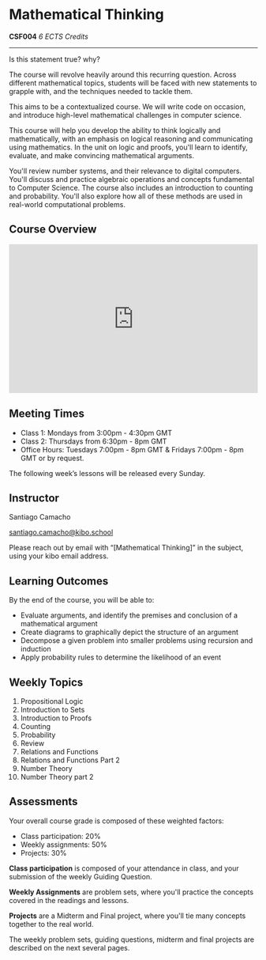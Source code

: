 # Mathematical Thinking

**CSF004**
_6 ECTS Credits_

---

Is this statement true? why?

The course will revolve heavily around this recurring question. Across different mathematical topics, students will be faced with new statements to grapple with, and the techniques needed to tackle them.

This aims to be a contextualized course. We will write code on occasion, and introduce high-level mathematical challenges in computer science.

This course will help you develop the ability to think logically and mathematically, with an emphasis on logical reasoning and communicating using mathematics. In the unit on logic and proofs, you'll learn to identify, evaluate, and make convincing mathematical arguments.

You'll review number systems, and their relevance to digital computers. You'll discuss and practice algebraic operations and concepts fundamental to Computer Science. The course also includes an introduction to counting and probability.  You'll also explore how all of these methods are used in real-world computational problems.

## Course Overview

<div style="position: relative; padding-bottom: 59.73451327433629%; height: 0;"><iframe src="https://youtube.com/embed/XtskO_ON1LM" frameborder="0" webkitallowfullscreen mozallowfullscreen allowfullscreen style="position: absolute; top: 0; left: 0; width: 100%; height: 100%;"></iframe></div>

## Meeting Times

* Class 1: Mondays from 3:00pm - 4:30pm GMT
* Class 2: Thursdays from 6:30pm - 8pm GMT
* Office Hours: Tuesdays 7:00pm - 8pm GMT & Fridays 7:00pm - 8pm GMT or by request.

The following week’s lessons will be released every Sunday.

## Instructor

Santiago Camacho 

[santiago.camacho@kibo.school](mailto:santiago.camacho@kibo.school)

Please reach out by email with “[Mathematical Thinking]” in the subject, using your kibo email address.

## Learning Outcomes

By the end of the course, you will be able to:
* Evaluate arguments, and identify the premises and conclusion of a mathematical argument 
* Create diagrams to graphically depict the structure of an argument 
* Decompose a given problem into smaller problems using recursion and induction
* Apply probability rules to determine the likelihood of an event

## Weekly Topics

1. Propositional Logic
2. Introduction to Sets
3. Introduction to Proofs
4. Counting
5. Probability
6. Review
7. Relations and Functions
8. Relations and Functions Part 2
9. Number Theory
10. Number Theory part 2

## Assessments

Your overall course grade is composed of these weighted factors:

* Class participation: 20%
* Weekly assignments: 50%
* Projects: 30%

**Class participation** is composed of your attendance in class, and your
submission of the weekly Guiding Question.

**Weekly Assignments** are problem sets, where you'll practice the concepts
covered in the readings and lessons.

**Projects** are a Midterm and Final project, where you'll tie many concepts
together to the real world.

The weekly problem sets, guiding questions, midterm and final
projects are described on the next several pages.
